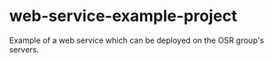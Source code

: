 # web-service-example-project
Example of a web service which can be deployed on the OSR group's servers.
